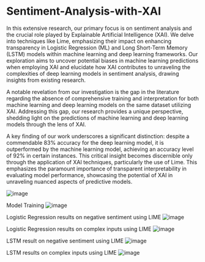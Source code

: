 # Sentiment-Analysis-with-XAI
In this extensive research, our primary focus is on sentiment analysis and the crucial role played by Explainable Artificial Intelligence (XAI). We delve into techniques like Lime, emphasizing their impact on enhancing transparency in Logistic Regression (ML) and Long Short-Term Memory (LSTM) models within machine learning and deep learning frameworks. Our exploration aims to uncover potential biases in machine learning predictions when employing XAI and elucidate how XAI contributes to unraveling the complexities of deep learning models in sentiment analysis, drawing insights from existing research.

A notable revelation from our investigation is the gap in the literature regarding the absence of comprehensive training and interpretation for both machine learning and deep learning models on the same dataset utilizing XAI. Addressing this gap, our research provides a unique perspective, shedding light on the predictions of machine learning and deep learning models through the lens of XAI.

A key finding of our work underscores a significant distinction: despite a commendable 83% accuracy for the deep learning model, it is outperformed by the machine learning model, achieving an accuracy level of 92% in certain instances. This critical insight becomes discernible only through the application of XAI techniques, particularly the use of Lime. This emphasizes the paramount importance of transparent interpretability in evaluating model performance, showcasing the potential of XAI in unraveling nuanced aspects of predictive models.


![image](https://github.com/Sohamlinge/Sentiment-Analysis-with-XAI/assets/93962702/b7e3ab4b-3851-44b3-9597-93cbb90b4b4e)

Model Training
![image](https://github.com/Sohamlinge/Sentiment-Analysis-with-XAI/assets/93962702/2d05f35b-9633-4559-9995-e4196920a27d)

Logistic Regression results on negative sentiment using LIME
![image](https://github.com/Sohamlinge/Sentiment-Analysis-with-XAI/assets/93962702/ff7eb988-69bc-44f6-bda8-f1bf802bfd9a)

Logistic Regression results on complex inputs using LIME
![image](https://github.com/Sohamlinge/Sentiment-Analysis-with-XAI/assets/93962702/f8e0498e-1296-47d6-8922-116c10bcb921)

LSTM result on negative sentiment using LIME
![image](https://github.com/Sohamlinge/Sentiment-Analysis-with-XAI/assets/93962702/b86b1254-a575-4340-86da-c414d8d1dcc8)

LSTM results on complex inputs using LIME
![image](https://github.com/Sohamlinge/Sentiment-Analysis-with-XAI/assets/93962702/26b8774c-ccd6-40e1-85f6-5f53621ca098)





